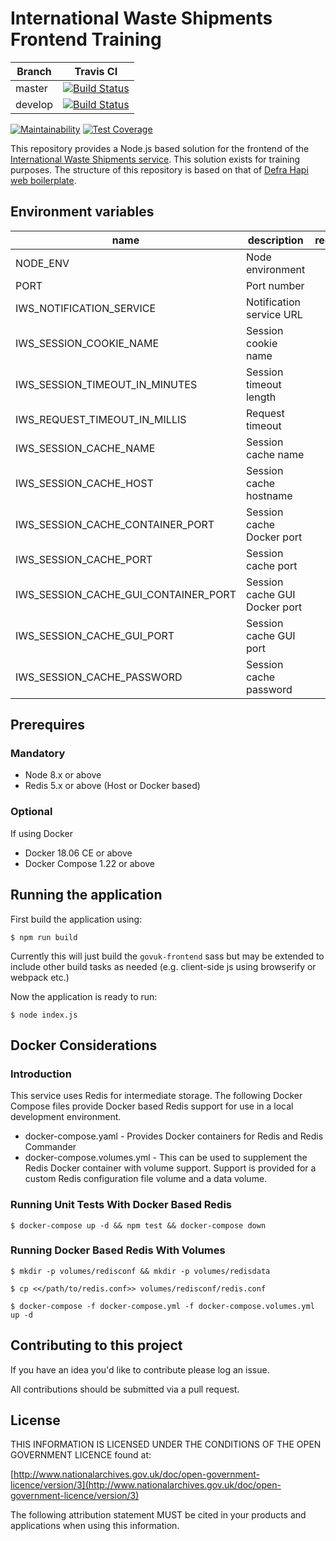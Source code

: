 # International Waste Shipments Frontend Training

| Branch  | Travis CI |
| ------------- | ------------- |
| master  | [![Build Status](https://travis-ci.com/DEFRA/international-waste-shipments-frontend-training.svg?branch=master)](https://travis-ci.com/DEFRA/international-waste-shipments-frontend-training)   |
| develop | [![Build Status](https://travis-ci.com/DEFRA/international-waste-shipments-frontend-training.svg?branch=develop)](https://travis-ci.com/DEFRA/international-waste-shipments-frontend-training)  |

[![Maintainability](https://api.codeclimate.com/v1/badges/97e9e84c5bcc0f5900ac/maintainability)](https://codeclimate.com/github/DEFRA/international-waste-shipments-frontend-training/maintainability)
[![Test Coverage](https://api.codeclimate.com/v1/badges/97e9e84c5bcc0f5900ac/test_coverage)](https://codeclimate.com/github/DEFRA/international-waste-shipments-frontend-training/test_coverage)

This repository provides a Node.js based solution for the frontend of the [International Waste Shipments service](https://github.com/DEFRA/prsd-iws).
This solution exists for training purposes. The structure of this repository is based on that of [Defra Hapi web boilerplate](https://github.com/DEFRA/hapi-web-boilerplate).

## Environment variables

| name                                  | description                   | required |          default             |            valid            |
|---------------------------------------|-------------------------------|:--------:|-----------------------------:|----------------------------:|
| NODE_ENV                              | Node environment              |    no    |                              | development,test,production |
| PORT                                  | Port number                   |    no    | 3000                         |                             |
| IWS_NOTIFICATION_SERVICE              | Notification service URL      |    yes   |                              |                             |
| IWS_SESSION_COOKIE_NAME               | Session cookie name           |    no    | iwsSessionCookie             |                             |
| IWS_SESSION_TIMEOUT_IN_MINUTES        | Session timeout length        |    no    | 15                           |                             |
| IWS_REQUEST_TIMEOUT_IN_MILLIS         | Request timeout               |    no    | 5000                         |                             |
| IWS_SESSION_CACHE_NAME                | Session cache name            |    no    | redis-cache                  |                             |
| IWS_SESSION_CACHE_HOST                | Session cache hostname        |    no    | localhost                    |                             |
| IWS_SESSION_CACHE_CONTAINER_PORT      | Session cache Docker port     |    no    | 6379                         |                             |
| IWS_SESSION_CACHE_PORT                | Session cache port            |    no    | 6379                         |                             |
| IWS_SESSION_CACHE_GUI_CONTAINER_PORT  | Session cache GUI Docker port |    no    | 8081                         |                             |
| IWS_SESSION_CACHE_GUI_PORT            | Session cache GUI port        |    no    | 8081                         |                             |
| IWS_SESSION_CACHE_PASSWORD            | Session cache password        |    yes   |                              |                             |

## Prerequires

### Mandatory

* Node 8.x or above
* Redis 5.x or above (Host or Docker based)

### Optional

If using Docker

* Docker 18.06 CE or above
* Docker Compose 1.22 or above

## Running the application

First build the application using:

`$ npm run build`

Currently this will just build the `govuk-frontend` sass but may be extended to include other build tasks as needed (e.g. client-side js using browserify or webpack etc.)

Now the application is ready to run:

`$ node index.js`

## Docker Considerations

### Introduction

This service uses Redis for intermediate storage. The following Docker Compose files provide Docker based Redis support for use in a local development
environment.

* docker-compose.yaml - Provides Docker containers for Redis and Redis Commander
* docker-compose.volumes.yml - This can be used to supplement the Redis Docker container with volume support. Support is provided for a
  custom Redis configuration file volume and a data volume.

### Running Unit Tests With Docker Based Redis

`$ docker-compose up -d && npm test && docker-compose down`

### Running Docker Based Redis With Volumes

`$ mkdir -p volumes/redisconf && mkdir -p volumes/redisdata`

`$ cp <</path/to/redis.conf>> volumes/redisconf/redis.conf`

`$ docker-compose -f docker-compose.yml -f docker-compose.volumes.yml up -d`

## Contributing to this project

If you have an idea you'd like to contribute please log an issue.

All contributions should be submitted via a pull request.

## License

THIS INFORMATION IS LICENSED UNDER THE CONDITIONS OF THE OPEN GOVERNMENT LICENCE found at:

[http://www.nationalarchives.gov.uk/doc/open-government-licence/version/3](http://www.nationalarchives.gov.uk/doc/open-government-licence/version/3)

The following attribution statement MUST be cited in your products and applications when using this information.

